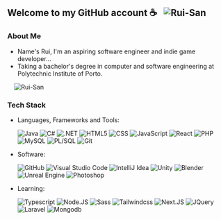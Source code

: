 <h2> Welcome to my GitHub account ☕ &nbsp <img src="https://komarev.com/ghpvc/?username=Rui-San" alt="Rui-San" /></h2>

<h3> About Me </h3>

- Name's Rui, I'm an aspiring software engineer and indie game developer...
- Taking a bachelor's degree in computer and software engineering at Polytechnic Institute of Porto.
<p> &nbsp&nbsp&nbsp <img src="https://komarev.com/ghpvc/?username=Rui-San" alt="Rui-San" /> </p>

<h3> Tech Stack </h3>

- Languages, Frameworks and Tools:

  ![Java](https://img.shields.io/badge/-Java-333333?style=flat&logo=Java)
  ![C#](https://img.shields.io/badge/C%20Sharp-333333?style=flat&logo=csharp)
  ![.NET](https://img.shields.io/badge/-.NET-333333?style=flat&logo=dotnet)
  ![HTML5](https://img.shields.io/badge/-HTML5-333333?style=flat&logo=HTML5)
  ![CSS](https://img.shields.io/badge/-CSS-333333?style=flat&logo=CSS3)
  ![JavaScript](https://img.shields.io/badge/-JavaScript-333333?style=flat&logo=javascript)
  ![React](https://img.shields.io/badge/-React-333333?style=flat&logo=react)
  ![PHP](https://img.shields.io/badge/-PHP-333333?style=flat&logo=php)
  ![MySQL](https://img.shields.io/badge/-MySQL-333333?style=flat&logo=mysql)
  ![PL/SQL](https://img.shields.io/badge/-PL/SQL-333333?style=flat&logo=oracle)
  ![Git](https://img.shields.io/badge/-Git-333333?style=flat&logo=git)
- Software:

  ![GitHub](https://img.shields.io/badge/-GitHub-333333?style=flat&logo=github)
  ![Visual Studio Code](https://img.shields.io/badge/-Visual%20Studio%20Code-333333?style=flat&logo=code)
  ![IntelliJ Idea](https://img.shields.io/badge/-IntelliJ%20Idea-333333?style=flat&logo=intellijidea)
  ![Unity](https://img.shields.io/badge/-Unity-333333?style=flat&logo=unity)
  ![Blender](https://img.shields.io/badge/-Blender-333333?style=flat&logo=blender)
  ![Unreal Engine](https://img.shields.io/badge/-Unreal%20Engine-333333?style=flat&logo=unreal-engine)
  ![Photoshop](https://img.shields.io/badge/-Photoshop-333333?style=flat&logo=adobephotoshop)

- Learning:

  ![Typescript](https://img.shields.io/badge/-Typescript-333333?style=flat&logo=typescript)
  ![Node.JS](https://img.shields.io/badge/-Node.JS-333333?style=flat&logo=nodedotjs)
  ![Sass](https://img.shields.io/badge/-Sass-333333?style=flat&logo=sass)
  ![Tailwindcss](https://img.shields.io/badge/-Tailwind-333333?style=flat&logo=tailwindcss)
  ![Next.JS](https://img.shields.io/badge/-Next.JS-333333?style=flat&logo=nextdotjs)
  ![JQuery](https://img.shields.io/badge/-JQuery-333333?style=flat&logo=jquery)
  ![Laravel](https://img.shields.io/badge/-Laravel-333333?style=flat&logo=laravel)
  ![Mongodb](https://img.shields.io/badge/-MongoDB-333333?style=flat&logo=mongodb)
